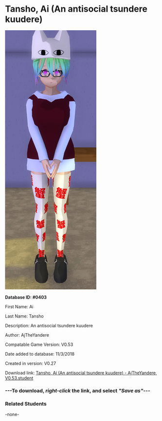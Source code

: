 # Tansho, Ai (An antisocial tsundere kuudere)

<img src="../../Files/Images/Tansho, Ai (An antisocial tsundere kuudere).png" title="Tansho, Ai (An antisocial tsundere kuudere) - AjTheYandere, V0.53">

**Database ID: #0403**

First Name: Ai

Last Name: Tansho

Description: An antisocial tsundere kuudere

Author: AjTheYandere

Compatable Game Version: V0.53

Date added to database: 11/3/2018

Created in version: V0.27

Download link: <a href="https://raw.githubusercontent.com/Arbiter1223/Daigaku-Gurashi-Custom-Students/master/Files/Student%20Files/Tansho%2C%20Ai%20(An%20antisocial%20tsundere%20kuudere)%20-%20AjTheYandere%2C%20V0.53.student">Tansho, Ai (An antisocial tsundere kuudere) - AjTheYandere, V0.53.student</a>

### ---**To download, _right-click_ the link, and select _"Save as"_**---

### Related Students

-none-
